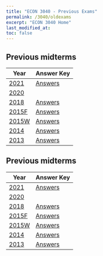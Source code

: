 ```yaml
---
title: "ECON 3040 - Previous Exams"
permalink: /3040/oldexams
excerpt: "ECON 3040 Home"
last_modified_at:
toc: false
---
```


## Previous midterms

| Year                                                     | Answer Key
| -------------------------------------------------------- | ------------------------------------------------------------- |
| [2021](https://rtgodwin.com/3040/oldexams/mid2021.pdf)   | [Answers](https://rtgodwin.com/3040/oldexams/mid2021ans.pdf)  |
| [2020](https://rtgodwin.com/3040/oldexams/mid2020.pdf)   |                                                               |
| [2018](https://rtgodwin.com/3040/oldexams/mid2018.pdf)   | [Answers](https://rtgodwin.com/3040/oldexams/mid2018ans.pdf)  |
| [2015F](https://rtgodwin.com/3040/oldexams/mid2015f.pdf) | [Answers](https://rtgodwin.com/3040/oldexams/mid2015fans.pdf) |
| [2015W](https://rtgodwin.com/3040/oldexams/mid2015w.pdf) | [Answers](https://rtgodwin.com/3040/oldexams/mid2015wans.pdf) |
| [2014](https://rtgodwin.com/3040/oldexams/mid2014.pdf)   | [Answers](https://rtgodwin.com/3040/oldexams/mid2014ans.pdf)  |
| [2013](https://rtgodwin.com/3040/oldexams/mid2013.pdf)   | [Answers](https://rtgodwin.com/3040/oldexams/mid2013ans.pdf)  |

## Previous midterms

| Year                                                     | Answer Key
| -------------------------------------------------------- | ------------------------------------------------------------- |
| [2021](https://rtgodwin.com/3040/oldexams/mid2021.pdf)   | [Answers](https://rtgodwin.com/3040/oldexams/mid2021ans.pdf)  |
| [2020](https://rtgodwin.com/3040/oldexams/mid2020.pdf)   |                                                               |
| [2018](https://rtgodwin.com/3040/oldexams/mid2018.pdf)   | [Answers](https://rtgodwin.com/3040/oldexams/mid2018ans.pdf)  |
| [2015F](https://rtgodwin.com/3040/oldexams/mid2015f.pdf) | [Answers](https://rtgodwin.com/3040/oldexams/mid2015fans.pdf) |
| [2015W](https://rtgodwin.com/3040/oldexams/mid2015w.pdf) | [Answers](https://rtgodwin.com/3040/oldexams/mid2015wans.pdf) |
| [2014](https://rtgodwin.com/3040/oldexams/mid2014.pdf)   | [Answers](https://rtgodwin.com/3040/oldexams/mid2014ans.pdf)  |
| [2013](https://rtgodwin.com/3040/oldexams/mid2013.pdf)   | [Answers](https://rtgodwin.com/3040/oldexams/mid2013ans.pdf)  |


